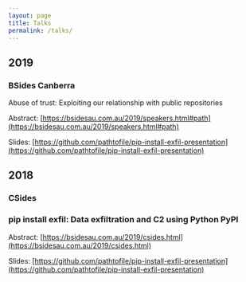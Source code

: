 ```yaml
---
layout: page
title: Talks
permalink: /talks/
---
```



## 2019

### BSides Canberra  
Abuse of trust: Exploiting our relationship with public repositories

Abstract: [https://bsidesau.com.au/2019/speakers.html#path](https://bsidesau.com.au/2019/speakers.html#path)

Slides: [https://github.com/pathtofile/pip-install-exfil-presentation](https://github.com/pathtofile/pip-install-exfil-presentation)


## 2018

### ​CSides  
### pip install exfil: Data exfiltration and C2 using Python PyPI

Abstract: [https://bsidesau.com.au/2019/csides.html](https://bsidesau.com.au/2019/csides.html)

Slides: [https://github.com/pathtofile/pip-install-exfil-presentation](https://github.com/pathtofile/pip-install-exfil-presentation)
